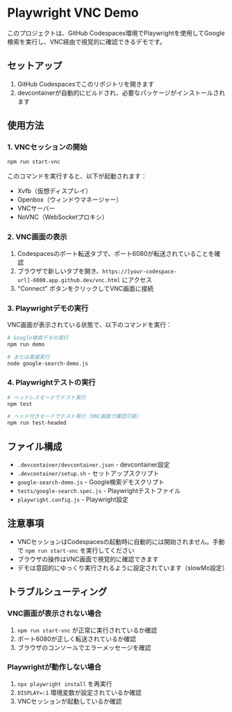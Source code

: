 # Playwright VNC Demo

このプロジェクトは、GitHub Codespaces環境でPlaywrightを使用してGoogle検索を実行し、VNC経由で視覚的に確認できるデモです。

## セットアップ

1. GitHub Codespacesでこのリポジトリを開きます
2. devcontainerが自動的にビルドされ、必要なパッケージがインストールされます

## 使用方法

### 1. VNCセッションの開始

```bash
npm run start-vnc
```

このコマンドを実行すると、以下が起動されます：
- Xvfb（仮想ディスプレイ）
- Openbox（ウィンドウマネージャー）
- VNCサーバー
- NoVNC（WebSocketプロキシ）

### 2. VNC画面の表示

1. Codespacesのポート転送タブで、ポート6080が転送されていることを確認
2. ブラウザで新しいタブを開き、`https://[your-codespace-url]-6080.app.github.dev/vnc.html` にアクセス
3. "Connect" ボタンをクリックしてVNC画面に接続

### 3. Playwrightデモの実行

VNC画面が表示されている状態で、以下のコマンドを実行：

```bash
# Google検索デモの実行
npm run demo

# または直接実行
node google-search-demo.js
```

### 4. Playwrightテストの実行

```bash
# ヘッドレスモードでテスト実行
npm test

# ヘッド付きモードでテスト実行（VNC画面で確認可能）
npm run test-headed
```

## ファイル構成

- `.devcontainer/devcontainer.json` - devcontainer設定
- `.devcontainer/setup.sh` - セットアップスクリプト
- `google-search-demo.js` - Google検索デモスクリプト
- `tests/google-search.spec.js` - Playwrightテストファイル
- `playwright.config.js` - Playwright設定

## 注意事項

- VNCセッションはCodespacesの起動時に自動的には開始されません。手動で `npm run start-vnc` を実行してください
- ブラウザの操作はVNC画面で視覚的に確認できます
- デモは意図的にゆっくり実行されるように設定されています（slowMo設定）

## トラブルシューティング

### VNC画面が表示されない場合
1. `npm run start-vnc` が正常に実行されているか確認
2. ポート6080が正しく転送されているか確認
3. ブラウザのコンソールでエラーメッセージを確認

### Playwrightが動作しない場合
1. `npx playwright install` を再実行
2. `DISPLAY=:1` 環境変数が設定されているか確認
3. VNCセッションが起動しているか確認
